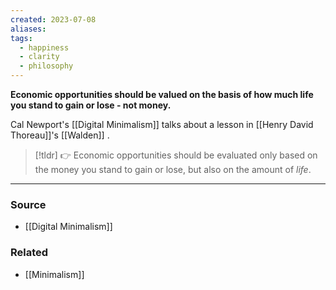 ```yaml
---
created: 2023-07-08
aliases: 
tags:
  - happiness
  - clarity
  - philosophy
---
```

**Economic opportunities should be valued on the basis of how much life you stand to gain or lose - not money.**

Cal Newport's [[Digital Minimalism]] talks about a lesson in [[Henry David Thoreau]]'s [[Walden]] .

> [!tldr] 👉 Economic opportunities should be evaluated only based on the money you stand to gain or lose, but also on the amount of *life*.

****
### Source
- [[Digital Minimalism]]

### Related
- [[Minimalism]]